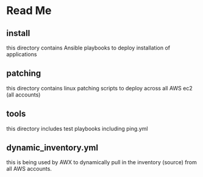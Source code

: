 # Read Me

## install

this directory contains Ansible playbooks to deploy installation of applications

## patching

this directory contains linux patching scripts to deploy across all AWS ec2 (all accounts)

## tools

this directory includes test playbooks including ping.yml

## dynamic_inventory.yml

this is being used by AWX to dynamically pull in the inventory (source) from all AWS accounts.
